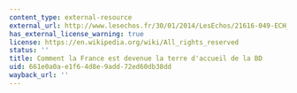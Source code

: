 ```yaml
---
content_type: external-resource
external_url: http://www.lesechos.fr/30/01/2014/LesEchos/21616-049-ECH_comment-la-france-est-devenue-la-terre-d-accueil-de-la-bd.htm
has_external_license_warning: true
license: https://en.wikipedia.org/wiki/All_rights_reserved
status: ''
title: Comment la France est devenue la terre d'accueil de la BD
uid: 661e0a0a-e1f6-4d8e-9add-72ed60db38dd
wayback_url: ''
---
```

